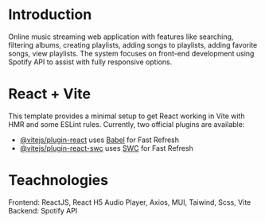 # Introduction
Online music streaming web application with features like searching, filtering albums, creating
playlists, adding songs to playlists, adding favorite songs, view playlists. The system focuses on
front-end development using Spotify API to assist with fully responsive options.

# React + Vite
This template provides a minimal setup to get React working in Vite with HMR and some ESLint rules.
Currently, two official plugins are available:
- [@vitejs/plugin-react](https://github.com/vitejs/vite-plugin-react/blob/main/packages/plugin-react/README.md) uses [Babel](https://babeljs.io/) for Fast Refresh
- [@vitejs/plugin-react-swc](https://github.com/vitejs/vite-plugin-react-swc) uses [SWC](https://swc.rs/) for Fast Refresh

# Teachnologies
Frontend: ReactJS, React H5 Audio Player, Axios, MUI, Taiwind, Scss, Vite
Backend: Spotify API
